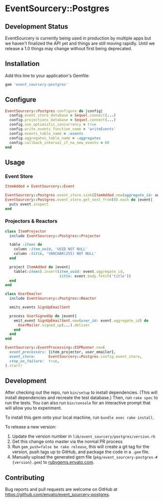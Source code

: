# EventSourcery::Postgres

## Development Status

EventSourcery is currently being used in production by multiple apps but we
haven't finalized the API yet and things are still moving rapidly. Until we
release a 1.0 things may change without first being deprecated.

## Installation

Add this line to your application's Gemfile:

```ruby
gem 'event_sourcery-postgres'
```

## Configure

```ruby
EventSourcery::Postgres.configure do |config|
  config.event_store_database = Sequel.connect(...)
  config.projections_database = Sequel.connect(...)
  config.use_optimistic_concurrency = true
  config.write_events_function_name = 'writeEvents'
  config.events_table_name = :events
  config.aggregates_table_name = :aggregates
  config.callback_interval_if_no_new_events = 60
end
```

## Usage


### Event Store

```ruby
ItemAdded = EventSourcery::Event

EventSourcery::Postgres.event_store.sink(ItemAdded.new(aggregate_id: uuid, body: { }}))
EventSourcery::Postgres.event_store.get_next_from(0).each do |event|
  puts event.inspect
end
```

### Projectors & Reactors

```ruby
class ItemProjector
  include EventSourcery::Postgres::Projector

  table :items do
    column :item_uuid, 'UUID NOT NULL'
    column :title, 'VARCHAR(255) NOT NULL'
  end

  project ItemAdded do |event|
    table(:items).insert(item_uuid: event.aggregate_id,
                         title: event.body.fetch('title'))
  end
end

class UserEmailer
  include EventSourcery::Postgres::Reactor

  emits_events SignUpEmailSent

  process UserSignedUp do |event|
    emit_event SignUpEmailSent.new(user_id: event.aggregate_id) do
      UserMailer.signed_up(...).deliver
    end
  end
end

EventSourcery::EventProcessing::ESPRunner.new(
  event_processors: [item_projector, user_emailer],
  event_store:      EventSourcery::Postgres.config.event_store,
  stop_on_failure:  true,
).start!
```


## Development

After checking out the repo, run `bin/setup` to install dependencies. (This will install dependencies and recreate the test database.) Then, run `rake spec` to run the tests. You can also run `bin/console` for an interactive prompt that will allow you to experiment.

To install this gem onto your local machine, run `bundle exec rake install`.

To release a new version:

1. Update the version number in `lib/event_sourcery/postgres/version.rb`
2. Get this change onto master via the normal PR process
3. Run `gem_push=false be rake release`,
   this will create a git tag for the version,
   push tags up to GitHub, and package the code in a `.gem` file.
4. Manually upload the generated gem file (`pkg/event_sourcery-postgres-#{version}.gem`) to
   [rubygems.envato.com](https://rubygems.envato.com).

## Contributing

Bug reports and pull requests are welcome on GitHub at https://github.com/envato/event_sourcery-postgres.

